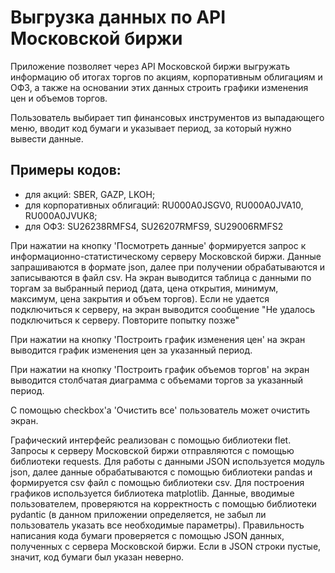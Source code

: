 # Выгрузка данных по API Московской биржи

Приложение позволяет через API Московской биржи выгружать информацию об итогах
торгов по акциям, корпоративным облигациям и ОФЗ, а также на основании этих
данных строить графики изменения цен и объемов торгов.

Пользователь выбирает тип финансовых инструментов из выпадающего меню,
вводит код бумаги и указывает период, за который нужно вывести данные.

Примеры кодов:
-
- для акций: SBER, GAZP, LKOH;
- для корпоративных облигаций: RU000A0JSGV0, RU000A0JVA10, RU000A0JVUK8;
- для ОФЗ: SU26238RMFS4, SU26207RMFS9, SU29006RMFS2

При нажатии на кнопку 'Посмотреть данные' формируется запрос к 
информационно-статистическому серверу Московской биржи. Данные запрашиваются
в формате json, далее при получении обрабатываются и записываются в файл csv.
На экран выводится таблица с данными по торгам за выбранный период 
(дата, цена открытия, минимум, максимум, цена закрытия и объем торгов).
Если не удается подключиться к серверу, на экран выводится сообщение
"Не удалось подключиться к серверу. Повторите попытку позже"

При нажатии на кнопку 'Построить график изменения цен' на экран выводится
график изменения цен за указанный период.

При нажатии на кнопку 'Построить график объемов торгов' на экран выводится
столбчатая диаграмма с объемами торгов за указанный период.

С помощью checkbox'а 'Очистить все' пользователь может очистить экран.

Графический интерфейс реализован с помощью библиотеки flet.
Запросы к серверу Московской биржи отправляются с помощью библиотеки requests.
Для работы с данными JSON используется модуль json, далее данные обрабатываются
с помощью библиотеки pandas и формируется csv файл с помощью библиотеки csv.
Для построения графиков используется библиотека matplotlib.
Данные, вводимые пользователем, проверяются на корректность с помощью библиотеки
pydantic (в данном приложении определяется, не забыл ли пользователь указать все
необходимые параметры).
Правильность написания кода бумаги проверяется с помощью JSON данных,
полученных с сервера Московской биржи. Если в JSON строки пустые, значит,
код бумаги был указан неверно.





